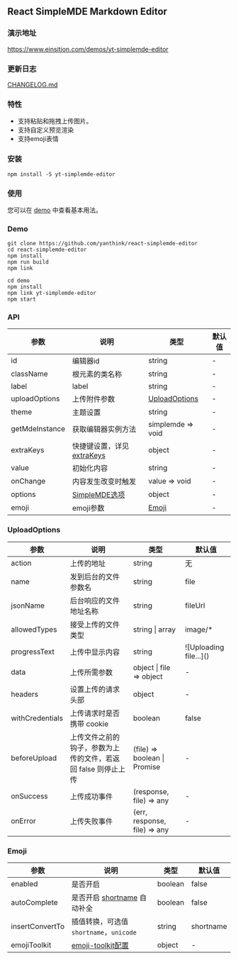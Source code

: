## React SimpleMDE Markdown Editor

### 演示地址
https://www.einsition.com/demos/yt-simplemde-editor

### 更新日志

[CHANGELOG.md](CHANGELOG.md)

### 特性

* 支持粘贴和拖拽上传图片。
* 支持自定义预览渲染
* 支持emoji表情

### 安装

```
npm install -S yt-simplemde-editor
```


### 使用

您可以在 [demo](demo/src/pages/index.js) 中查看基本用法。

### Demo

```
git clone https://github.com/yanthink/react-simplemde-editor
cd react-simplemde-editor
npm install
npm run build
npm link

cd demo
npm install
npm link yt-simplemde-editor
npm start
```

### API

| 参数 | 说明 | 类型 | 默认值	 |
| --- | --- | --- | --- |
| id | 编辑器id | string |  - |
| className | 根元素的类名称 | string | - |
| label | label | string | - |
| uploadOptions | 上传附件参数 | [UploadOptions](#UploadOptions) | - |
| theme | 主题设置 | string | - |
| getMdeInstance | 获取编辑器实例方法 | simplemde => void | - |
| extraKeys | 快捷键设置，详见 [extraKeys](https://codemirror.net/doc/manual.html#option_extraKeys) | object | - |
| value | 初始化内容 | string | - |
| onChange | 内容发生改变时触发 | value => void | - |
| options | [SimpleMDE选项](https://github.com/sparksuite/simplemde-markdown-editor#configuration) | object | - |
| emoji | emoji参数 | [Emoji](#Emoji) | - |

### UploadOptions
| 参数 | 说明 | 类型 | 默认值	 |
| --- | --- | --- | --- |
| action | 上传的地址 | string | 无 |
| name | 发到后台的文件参数名 | string | file |
| jsonName | 后台响应的文件地址名称 | string | fileUrl |
| allowedTypes | 接受上传的文件类型 | string &#x7C; array | image/* |
| progressText | 上传中显示内容 | string | &#x21;&#x5B;Uploading file...&#x5D;() |
| data | 上传所需参数 | object &#x7C; file => object | - |
| headers | 设置上传的请求头部 | object | - |
| withCredentials | 上传请求时是否携带 cookie | boolean | false |
| beforeUpload | 上传文件之前的钩子，参数为上传的文件，若返回 false 则停止上传 | (file) => boolean &#x7C; Promise | - |
| onSuccess | 上传成功事件 | (response, file) => any | - |
| onError | 上传失败事件 | (err, response, file) => any | - |


### Emoji
| 参数 | 说明 | 类型 | 默认值	 |
| --- | --- | --- | --- |
| enabled | 是否开启 | boolean | false |
| autoComplete | 是否开启 [shortname](https://www.einsition.com/tools/emoji-cheat-sheet) 自动补全 | boolean | false |
| insertConvertTo | 插值转换，可选值 `shortname`，`unicode` | string | shortname |
| emojiToolkit | [emoji-toolkit配置](https://github.com/joypixels/emoji-toolkit/blob/master/USAGE.md) | object |  - |


